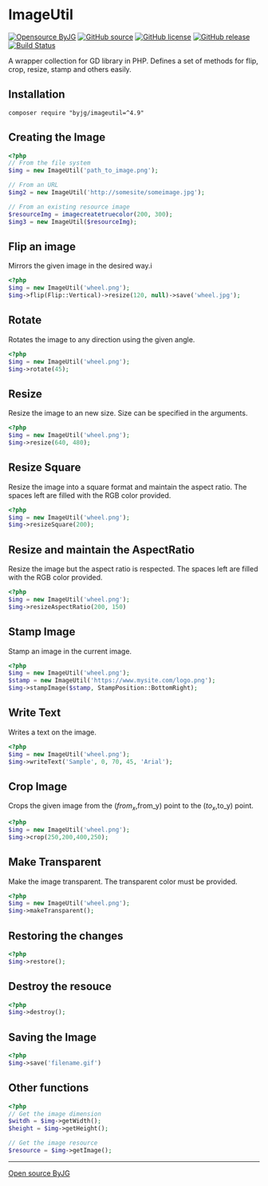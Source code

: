 # ImageUtil

[![Opensource ByJG](https://img.shields.io/badge/opensource-byjg-success.svg)](http://opensource.byjg.com)
[![GitHub source](https://img.shields.io/badge/Github-source-informational?logo=github)](https://github.com/byjg/imageutil/)
[![GitHub license](https://img.shields.io/github/license/byjg/imageutil.svg)](https://opensource.byjg.com/opensource/licensing.html)
[![GitHub release](https://img.shields.io/github/release/byjg/imageutil.svg)](https://github.com/byjg/imageutil/releases/)
[![Build Status](https://travis-ci.com/byjg/imageutil.svg?branch=master)](https://travis-ci.com/byjg/imageutil)

A wrapper collection for GD library in PHP. Defines a set of methods for flip, crop, resize, stamp and others easily.

## Installation

```
composer require "byjg/imageutil=^4.9"
```


## Creating the Image

```php
<?php
// From the file system
$img = new ImageUtil('path_to_image.png');

// From an URL
$img2 = new ImageUtil('http://somesite/someimage.jpg');

// From an existing resource image
$resourceImg = imagecreatetruecolor(200, 300);
$img3 = new ImageUtil($resourceImg);
```

## Flip an image

Mirrors the given image in the desired way.i

```php
<?php
$img = new ImageUtil('wheel.png');
$img->flip(Flip::Vertical)->resize(120, null)->save('wheel.jpg');
```

## Rotate

Rotates the image to any direction using the given angle.

```php
<?php
$img = new ImageUtil('wheel.png');
$img->rotate(45);
```

## Resize

Resize the image to an new size. Size can be specified in the arguments.

```php
<?php
$img = new ImageUtil('wheel.png');
$img->resize(640, 480);
```

## Resize Square

Resize the image into a square format and maintain the aspect ratio. The spaces left are filled with the RGB color provided.

```php
<?php
$img = new ImageUtil('wheel.png');
$img->resizeSquare(200);
```

## Resize and maintain the AspectRatio

Resize the image but the aspect ratio is respected. The spaces left are filled with the RGB color provided.

```php
<?php
$img = new ImageUtil('wheel.png');
$img->resizeAspectRatio(200, 150)
```

## Stamp Image

Stamp an image in the current image.

```php
<?php
$img = new ImageUtil('wheel.png');
$stamp = new ImageUtil('https://www.mysite.com/logo.png');
$img->stampImage($stamp, StampPosition::BottomRight);
```

## Write Text

Writes a text on the image.

```php
<?php
$img = new ImageUtil('wheel.png');
$img->writeText('Sample', 0, 70, 45, 'Arial');
```

## Crop Image

Crops the given image from the ($from_x,$from_y) point to the ($to_x,$to_y) point.

```php
<?php
$img = new ImageUtil('wheel.png');
$img->crop(250,200,400,250);
```

## Make Transparent

Make the image transparent. The transparent color must be provided.

```php
<?php
$img = new ImageUtil('wheel.png');
$img->makeTransparent();
```

## Restoring the changes

```php
<?php
$img->restore();
```

## Destroy the resouce

```php
<?php
$img->destroy();
```

## Saving the Image

```php
<?php
$img->save('filename.gif')
```

## Other functions

```php
<?php
// Get the image dimension
$witdh = $img->getWidth();
$height = $img->getHeight();

// Get the image resource
$resource = $img->getImage();
````

----
[Open source ByJG](http://opensource.byjg.com)